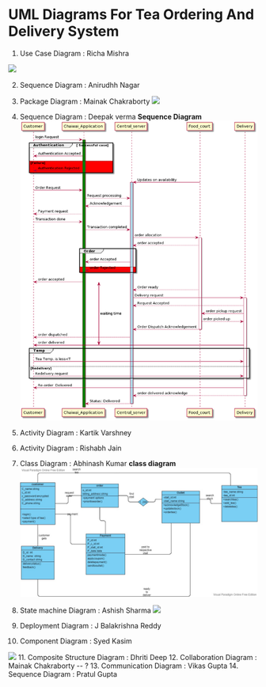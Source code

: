 # UML Diagrams For Tea Ordering And Delivery System

1. Use Case Diagram  : Richa Mishra

![](https://github.com/RichaMishra-iitd/Embedded_systems_assignments/blob/main/Diagrams/Use%20Case%20Diagram%20For%20Chaiwai_Richa_mishra_2021eey7519.jpg)


2. Sequence Diagram : Anirudhh Nagar





3. Package Diagram : Mainak Chakraborty
![](https://github.com/RichaMishra-iitd/Embedded_systems_assignments/blob/main/Diagrams/package_diagram.PNG)
5. Sequence Diagram : Deepak verma
**Sequence Diagram**
![](https://github.com/Deepak42074/Embedded_systems_assignments/blob/main/Diagrams/Sequence_diagram.png)

5. Activity Diagram : Kartik Varshney
6. Activity Diagram : Rishabh Jain
7. Class Diagram  : Abhinash Kumar
 **class diagram**
![](https://github.com/TheoreticalPhy/embedded-sytem/blob/main/class%20diagram.jpg)
8. State machine Diagram : Ashish Sharma
![](https://github.com/RichaMishra-iitd/Embedded_systems_assignments/blob/main/Diagrams/ChaiWai_State_Diagram_Ashish_Sharma_2020IDZ8685.png)
9. Deployment Diagram : J Balakrishna Reddy

10. Component Diagram :  Syed Kasim

![](https://github.com/RichaMishra-iitd/Embedded_systems_assignments/blob/main/Diagrams/Syed_Kasim_component_diagram.JPG)
11. Composite Structure Diagram : Dhriti Deep
12. Collaboration Diagram : Mainak Chakraborty  -- ?
13. Communication Diagram : Vikas Gupta
14. Sequence Diagram : Pratul Gupta



